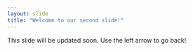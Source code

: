 ```yaml
---
layout: slide
title: "Welcome to our second slide!"
---
```

This slide will be updated soon.
Use the left arrow to go back!
